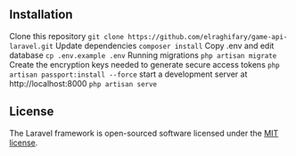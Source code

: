 ## Installation

Clone this repository
```git clone https://github.com/elraghifary/game-api-laravel.git```
Update dependencies
```composer install```
Copy .env and edit database
```cp .env.example .env```
Running migrations
```php artisan migrate```
Create the encryption keys needed to generate secure access tokens
```php artisan passport:install --force```
start a development server at http://localhost:8000
```php artisan serve```

## License

The Laravel framework is open-sourced software licensed under the [MIT license](https://opensource.org/licenses/MIT).
